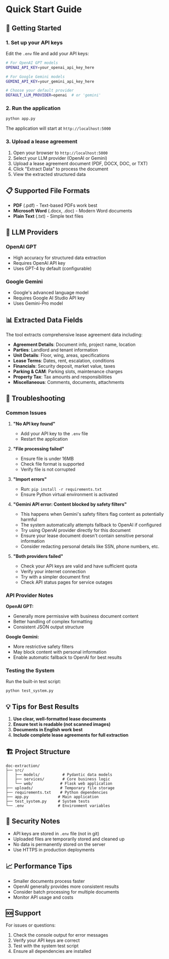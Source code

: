 # Quick Start Guide

## 🚀 Getting Started

### 1. Set up your API keys

Edit the `.env` file and add your API keys:

```bash
# For OpenAI GPT models
OPENAI_API_KEY=your_openai_api_key_here

# For Google Gemini models  
GEMINI_API_KEY=your_gemini_api_key_here

# Choose your default provider
DEFAULT_LLM_PROVIDER=openai  # or 'gemini'
```

### 2. Run the application

```bash
python app.py
```

The application will start at `http://localhost:5000`

### 3. Upload a lease agreement

1. Open your browser to `http://localhost:5000`
2. Select your LLM provider (OpenAI or Gemini)
3. Upload a lease agreement document (PDF, DOCX, DOC, or TXT)
4. Click "Extract Data" to process the document
5. View the extracted structured data

## 📋 Supported File Formats

- **PDF** (.pdf) - Text-based PDFs work best
- **Microsoft Word** (.docx, .doc) - Modern Word documents
- **Plain Text** (.txt) - Simple text files

## 🤖 LLM Providers

### OpenAI GPT
- High accuracy for structured data extraction
- Requires OpenAI API key
- Uses GPT-4 by default (configurable)

### Google Gemini
- Google's advanced language model  
- Requires Google AI Studio API key
- Uses Gemini-Pro model

## 📊 Extracted Data Fields

The tool extracts comprehensive lease agreement data including:

- **Agreement Details**: Document info, project name, location
- **Parties**: Landlord and tenant information  
- **Unit Details**: Floor, wing, areas, specifications
- **Lease Terms**: Dates, rent, escalation, conditions
- **Financials**: Security deposit, market value, taxes
- **Parking & CAM**: Parking slots, maintenance charges
- **Property Tax**: Tax amounts and responsibilities
- **Miscellaneous**: Comments, documents, attachments

## 🔧 Troubleshooting

### Common Issues

1. **"No API key found"**
   - Add your API key to the `.env` file
   - Restart the application

2. **"File processing failed"** 
   - Ensure file is under 16MB
   - Check file format is supported
   - Verify file is not corrupted

3. **"Import errors"**
   - Run: `pip install -r requirements.txt`
   - Ensure Python virtual environment is activated

4. **"Gemini API error: Content blocked by safety filters"**
   - This happens when Gemini's safety filters flag content as potentially harmful
   - The system automatically attempts fallback to OpenAI if configured
   - Try using OpenAI provider directly for this document
   - Ensure your lease document doesn't contain sensitive personal information
   - Consider redacting personal details like SSN, phone numbers, etc.

5. **"Both providers failed"**
   - Check your API keys are valid and have sufficient quota
   - Verify your internet connection
   - Try with a simpler document first
   - Check API status pages for service outages

### API Provider Notes

**OpenAI GPT:**
- Generally more permissive with business document content
- Better handling of complex formatting
- Consistent JSON output structure

**Google Gemini:**
- More restrictive safety filters
- May block content with personal information
- Enable automatic fallback to OpenAI for best results

### Testing the System

Run the built-in test script:

```bash
python test_system.py
```

## 💡 Tips for Best Results

1. **Use clear, well-formatted lease documents**
2. **Ensure text is readable (not scanned images)**  
3. **Documents in English work best**
4. **Include complete lease agreements for full extraction**

## 🏗️ Project Structure

```
doc-extraction/
├── src/
│   ├── models/          # Pydantic data models
│   ├── services/        # Core business logic
│   └── web/            # Flask web application
├── uploads/            # Temporary file storage
├── requirements.txt    # Python dependencies
├── app.py             # Main application
├── test_system.py     # System tests
└── .env               # Environment variables
```

## 🔐 Security Notes

- API keys are stored in `.env` file (not in git)
- Uploaded files are temporarily stored and cleaned up
- No data is permanently stored on the server
- Use HTTPS in production deployments

## 📈 Performance Tips

- Smaller documents process faster
- OpenAI generally provides more consistent results
- Consider batch processing for multiple documents
- Monitor API usage and costs

## 🆘 Support

For issues or questions:
1. Check the console output for error messages
2. Verify your API keys are correct
3. Test with the system test script
4. Ensure all dependencies are installed
